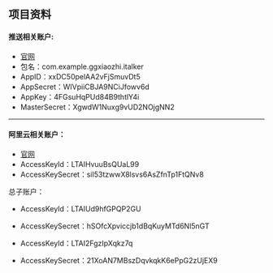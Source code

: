 ##  项目资料
#### 推送相关账户:
- [官网](http://www.getui.com/cn/index.html)
- 包名：com.example.ggxiaozhi.italker
- AppID：xxDC50pelAA2vFjSmuvDt5
- AppSecret：WIVpiiCBJA9NCiJfowv6d
- AppKey：4FGsuHqPUd84B9thtlY4i
- MasterSecret：XgwdW1Nuxg9vUD2NOjgNN2

---
#### 阿里云相关账户：
- [官网](https://www.aliyun.com/)
- AccessKeyId：LTAIHvuuBsQUaL99
- AccessKeySecret：siI53tzwwX8lsvs6AsZfnTp1FtQNv8

总子账户：
- AccessKeyId：LTAIUd9hfGPQP2GU
- AccessKeySecret：hSOfcXpviccjb1dBqKuyMTd6Nl5nGT 


- AccessKeyId：LTAI2FgzIpXqkz7q
- AccessKeySecret：21XoAN7MBszDqvkqkK6ePpG2zUjEX9

	
